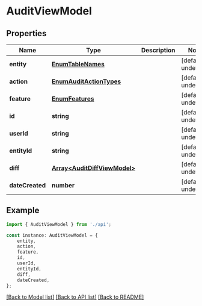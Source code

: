 # AuditViewModel


## Properties

Name | Type | Description | Notes
------------ | ------------- | ------------- | -------------
**entity** | [**EnumTableNames**](EnumTableNames.md) |  | [default to undefined]
**action** | [**EnumAuditActionTypes**](EnumAuditActionTypes.md) |  | [default to undefined]
**feature** | [**EnumFeatures**](EnumFeatures.md) |  | [default to undefined]
**id** | **string** |  | [default to undefined]
**userId** | **string** |  | [default to undefined]
**entityId** | **string** |  | [default to undefined]
**diff** | [**Array&lt;AuditDiffViewModel&gt;**](AuditDiffViewModel.md) |  | [default to undefined]
**dateCreated** | **number** |  | [default to undefined]

## Example

```typescript
import { AuditViewModel } from './api';

const instance: AuditViewModel = {
    entity,
    action,
    feature,
    id,
    userId,
    entityId,
    diff,
    dateCreated,
};
```

[[Back to Model list]](../README.md#documentation-for-models) [[Back to API list]](../README.md#documentation-for-api-endpoints) [[Back to README]](../README.md)
